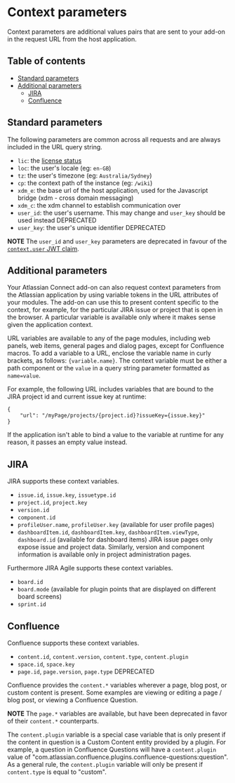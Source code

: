 # Context parameters

Context parameters are additional values pairs that are sent to your add-on in the request URL from the host application.

## Table of contents

* [Standard parameters](#standard-parameters)
* [Additional parameters](#additional-parameters)
  * [JIRA](#jira)
  * [Confluence](#confluence)

## <a name="standard-parameters"></a>Standard parameters

The following parameters are common across all requests and are always included in the URL query string.

* `lic`: the [license status](./licensing.html#license-status)
* `loc`: the user's locale (eg: `en-GB`)
* `tz`: the user's timezone (eg: `Australia/Sydney`)
* `cp`: the context path of the instance (eg: `/wiki`)
* `xdm_e`: the base url of the host application, used for the Javascript bridge (xdm - cross domain messaging)
* `xdm_c`: the xdm channel to establish communication over
* `user_id`: the user's username. This may change and `user_key` should be used instead <span class="aui-lozenge">DEPRECATED</span>
* `user_key`: the user's unique identifier <span class="aui-lozenge">DEPRECATED</span>

**NOTE** The `user_id` and `user_key` parameters are deprecated in favour of the [`context.user` JWT claim](./understanding-jwt.html#token-structure-claims).

## <a name="additional-parameters"></a>Additional parameters

Your Atlassian Connect add-on can also request context parameters from the Atlassian application by using
variable tokens in the URL attributes of your modules. The add-on can use this to present content specific to the
context, for example, for the particular JIRA issue or project that is open in the browser. A particular variable is
available only where it makes sense given the application context.

URL variables are available to any of the page modules, including web panels, web items, general pages and dialog pages,
except for Confluence macros. To add a variable to a URL, enclose the variable name in curly brackets, as follows: `{variable.name}`.
The context variable must be either a path component or the `value` in a query string parameter formatted as `name=value`.

For example, the following URL includes variables that are bound to the JIRA project id and current issue key at runtime:

```
{
    "url": "/myPage/projects/{project.id}?issueKey={issue.key}"
}
```

If the application isn't able to bind a value to the variable at runtime for any reason, it passes an empty value instead.

## <a name="additional-parameters-jira"></a>JIRA

JIRA supports these context variables.

 * `issue.id`, `issue.key`, `issuetype.id`
 * `project.id`, `project.key`
 * `version.id`
 * `component.id`
 * `profileUser.name`, `profileUser.key` (available for user profile pages)
 * `dashboardItem.id`, `dashboardItem.key`, `dashboardItem.viewType`, `dashboard.id` (available for dashboard items)
JIRA issue pages only expose issue and project data. Similarly, version and component information is available only in
project administration pages.

Furthermore JIRA Agile supports these context variables.
 * `board.id`
 * `board.mode` (available for plugin points that are displayed on different board screens)
 * `sprint.id`

## <a name="additional-parameters-confluence"></a>Confluence

Confluence supports these context variables.

 * `content.id`, `content.version`, `content.type`, `content.plugin`
 * `space.id`, `space.key`
 * `page.id`, `page.version`, `page.type` <span class="aui-lozenge">DEPRECATED</span>

Confluence provides the `content.*` variables wherever a page, blog post, or custom content is present. Some examples are
viewing or editing a page / blog post, or viewing a Confluence Question.

**NOTE** The `page.*` variables are available, but have been deprecated in favor of their `content.*` counterparts.

The `content.plugin` variable is a special case variable that is only present if the content in question is a Custom
Content entity provided by a plugin. For example, a question in Confluence Questions will have a `content.plugin` value
of "com.atlassian.confluence.plugins.confluence-questions:question". As a general rule, the `content.plugin` variable
will only be present if `content.type` is equal to "custom".